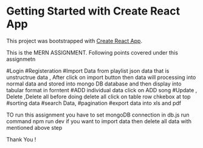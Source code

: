# Getting Started with Create React App

This project was bootstrapped with [Create React App](https://github.com/facebook/create-react-app).

This is the MERN ASSIGNMENT. Following points covered under this assignmetn

#Login
#Registeration
#Import Data from playlist json data that is unstructrue data , After click on import button then data will processing into normal data and stored into mongo DB database and then display into tabular format in forntent
#ADD individual data click on ADD song
#Update , Delete ,Delete all before doing delete all click on table row chkebox at top
#sorting data
#search Data,
#pagination
#export data into xls and pdf

TO run this assignment
you have to set mongoDB connection in db.js
run command npm run dev
if you want to import data then delete all data with mentioned above step

Thank You !
